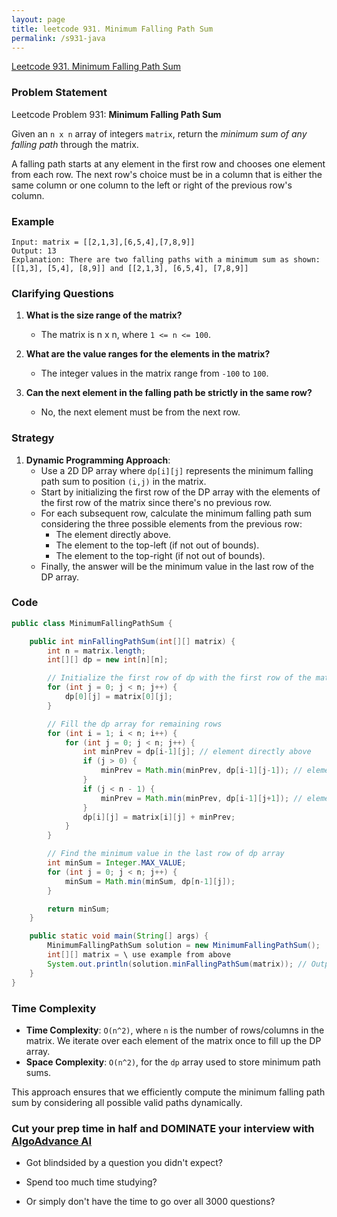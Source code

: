 ```yaml
---
layout: page
title: leetcode 931. Minimum Falling Path Sum
permalink: /s931-java
---
```

[Leetcode 931. Minimum Falling Path Sum](https://algoadvance.github.io/algoadvance/l931)
### Problem Statement

Leetcode Problem 931: **Minimum Falling Path Sum**

Given an `n x n` array of integers `matrix`, return the *minimum sum of any falling path* through the matrix.

A falling path starts at any element in the first row and chooses one element from each row. The next row's choice must be in a column that is either the same column or one column to the left or right of the previous row's column.

### Example

```text
Input: matrix = [[2,1,3],[6,5,4],[7,8,9]]
Output: 13
Explanation: There are two falling paths with a minimum sum as shown:
[[1,3], [5,4], [8,9]] and [[2,1,3], [6,5,4], [7,8,9]]
```

### Clarifying Questions

1. **What is the size range of the matrix?**
   - The matrix is n x n, where `1 <= n <= 100`.

2. **What are the value ranges for the elements in the matrix?**
   - The integer values in the matrix range from `-100` to `100`.

3. **Can the next element in the falling path be strictly in the same row?**
   - No, the next element must be from the next row.

### Strategy

1. **Dynamic Programming Approach**:
   - Use a 2D DP array where `dp[i][j]` represents the minimum falling path sum to position `(i,j)` in the matrix.
   - Start by initializing the first row of the DP array with the elements of the first row of the matrix since there's no previous row.
   - For each subsequent row, calculate the minimum falling path sum considering the three possible elements from the previous row:
     - The element directly above.
     - The element to the top-left (if not out of bounds).
     - The element to the top-right (if not out of bounds).
   - Finally, the answer will be the minimum value in the last row of the DP array.

### Code

```java
public class MinimumFallingPathSum {

    public int minFallingPathSum(int[][] matrix) {
        int n = matrix.length;
        int[][] dp = new int[n][n];

        // Initialize the first row of dp with the first row of the matrix
        for (int j = 0; j < n; j++) {
            dp[0][j] = matrix[0][j];
        }

        // Fill the dp array for remaining rows
        for (int i = 1; i < n; i++) {
            for (int j = 0; j < n; j++) {
                int minPrev = dp[i-1][j]; // element directly above
                if (j > 0) {
                    minPrev = Math.min(minPrev, dp[i-1][j-1]); // element from top-left (if in range)
                }
                if (j < n - 1) {
                    minPrev = Math.min(minPrev, dp[i-1][j+1]); // element from top-right (if in range)
                }
                dp[i][j] = matrix[i][j] + minPrev;
            }
        }

        // Find the minimum value in the last row of dp array
        int minSum = Integer.MAX_VALUE;
        for (int j = 0; j < n; j++) {
            minSum = Math.min(minSum, dp[n-1][j]);
        }

        return minSum;
    }

    public static void main(String[] args) {
        MinimumFallingPathSum solution = new MinimumFallingPathSum();
        int[][] matrix = \ use example from above
        System.out.println(solution.minFallingPathSum(matrix)); // Output: 13
    }
}
```

### Time Complexity

- **Time Complexity**: `O(n^2)`, where `n` is the number of rows/columns in the matrix. We iterate over each element of the matrix once to fill up the DP array.
- **Space Complexity**: `O(n^2)`, for the `dp` array used to store minimum path sums.

This approach ensures that we efficiently compute the minimum falling path sum by considering all possible valid paths dynamically.


### Cut your prep time in half and DOMINATE your interview with [AlgoAdvance AI](https://algoAdvance.com)

- Got blindsided by a question you didn't expect?

- Spend too much time studying?

- Or simply don't have the time to go over all 3000 questions?

